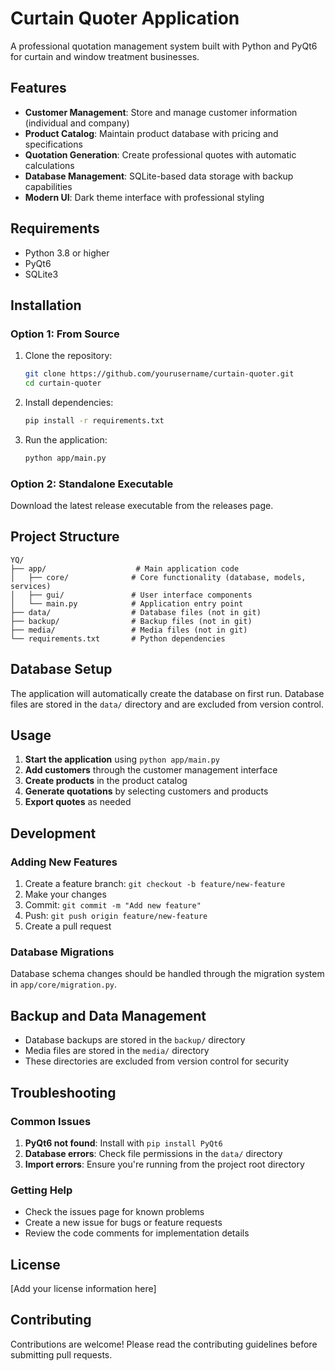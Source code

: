 # Curtain Quoter Application

A professional quotation management system built with Python and PyQt6 for curtain and window treatment businesses.

## Features

- **Customer Management**: Store and manage customer information (individual and company)
- **Product Catalog**: Maintain product database with pricing and specifications
- **Quotation Generation**: Create professional quotes with automatic calculations
- **Database Management**: SQLite-based data storage with backup capabilities
- **Modern UI**: Dark theme interface with professional styling

## Requirements

- Python 3.8 or higher
- PyQt6
- SQLite3

## Installation

### Option 1: From Source
1. Clone the repository:
   ```bash
   git clone https://github.com/yourusername/curtain-quoter.git
   cd curtain-quoter
   ```

2. Install dependencies:
   ```bash
   pip install -r requirements.txt
   ```

3. Run the application:
   ```bash
   python app/main.py
   ```

### Option 2: Standalone Executable
Download the latest release executable from the releases page.

## Project Structure

```
YQ/
├── app/                    # Main application code
│   ├── core/              # Core functionality (database, models, services)
│   ├── gui/               # User interface components
│   └── main.py            # Application entry point
├── data/                  # Database files (not in git)
├── backup/                # Backup files (not in git)
├── media/                 # Media files (not in git)
└── requirements.txt       # Python dependencies
```

## Database Setup

The application will automatically create the database on first run. Database files are stored in the `data/` directory and are excluded from version control.

## Usage

1. **Start the application** using `python app/main.py`
2. **Add customers** through the customer management interface
3. **Create products** in the product catalog
4. **Generate quotations** by selecting customers and products
5. **Export quotes** as needed

## Development

### Adding New Features
1. Create a feature branch: `git checkout -b feature/new-feature`
2. Make your changes
3. Commit: `git commit -m "Add new feature"`
4. Push: `git push origin feature/new-feature`
5. Create a pull request

### Database Migrations
Database schema changes should be handled through the migration system in `app/core/migration.py`.

## Backup and Data Management

- Database backups are stored in the `backup/` directory
- Media files are stored in the `media/` directory
- These directories are excluded from version control for security

## Troubleshooting

### Common Issues
1. **PyQt6 not found**: Install with `pip install PyQt6`
2. **Database errors**: Check file permissions in the `data/` directory
3. **Import errors**: Ensure you're running from the project root directory

### Getting Help
- Check the issues page for known problems
- Create a new issue for bugs or feature requests
- Review the code comments for implementation details

## License

[Add your license information here]

## Contributing

Contributions are welcome! Please read the contributing guidelines before submitting pull requests.